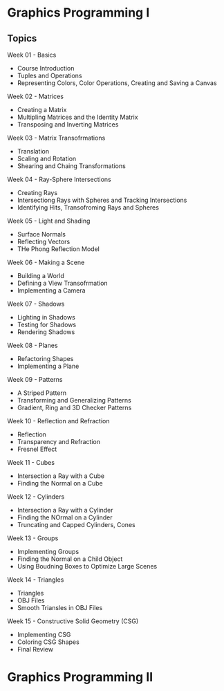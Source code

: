 # Graphics Programming I

## Topics

Week 01 - Basics
  - Course Introduction
  - Tuples and Operations
  - Representing Colors, Color Operations, Creating and Saving a Canvas

Week 02 - Matrices
  - Creating a Matrix
  - Multipling Matrices and the Identity Matrix
  - Transposing and Inverting Matrices

Week 03 - Matrix Transofrmations
  - Translation
  - Scaling and Rotation
  - Shearing and Chaing Transformations

Week 04 - Ray-Sphere Intersections
  - Creating Rays
  - Intersectiong Rays with Spheres and Tracking Intersections
  - Identifying Hits, Transofroming Rays and Spheres

Week 05 - Light and Shading
  - Surface Normals
  - Reflecting Vectors
  - THe Phong Reflection Model

Week 06 - Making a Scene
  - Building a World
  - Defining a View Transofrmation
  - Implementing a Camera
  
Week 07 - Shadows
  - Lighting in Shadows
  - Testing for Shadows
  - Rendering Shadows

Week 08 - Planes
  - Refactoring Shapes
  - Implementing a Plane
  
Week 09 - Patterns
  - A Striped Pattern
  - Transforming and Generalizing Patterns
  - Gradient, Ring and 3D Checker Patterns
  
Week 10 - Reflection and Refraction
  - Reflection
  - Transparency and Refraction
  - Fresnel Effect
  
Week 11 - Cubes
  - Intersection a Ray with a Cube
  - Finding the Normal on a Cube
  
Week 12 - Cylinders
  - Intersection a Ray with a Cylinder
  - Finding the NOrmal on a Cylinder
  - Truncating and Capped Cylinders, Cones
  
Week 13 - Groups
  - Implementing Groups
  - Finding the Normal on a Child Object
  - Using Boudning Boxes to Optimize Large Scenes

Week 14 - Triangles
  - Triangles
  - OBJ Files
  - Smooth Triansles in OBJ Files
  
Week 15 - Constructive Solid Geometry (CSG)
  - Implementing CSG
  - Coloring CSG Shapes
  - Final Review
  
# Graphics Programming II


